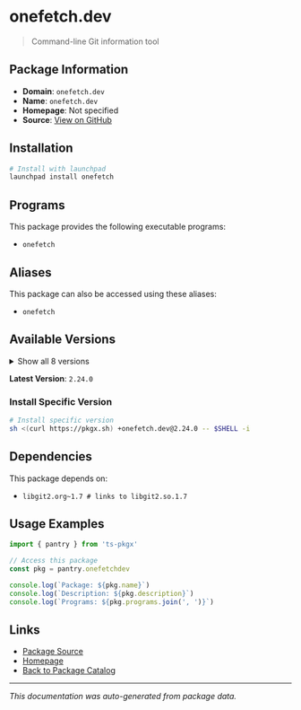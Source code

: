 # onefetch.dev

> Command-line Git information tool

## Package Information

- **Domain**: `onefetch.dev`
- **Name**: `onefetch.dev`
- **Homepage**: Not specified
- **Source**: [View on GitHub](https://github.com/pkgxdev/pantry/tree/main/projects/onefetch.dev/package.yml)

## Installation

```bash
# Install with launchpad
launchpad install onefetch
```

## Programs

This package provides the following executable programs:

- `onefetch`

## Aliases

This package can also be accessed using these aliases:

- `onefetch`

## Available Versions

<details>
<summary>Show all 8 versions</summary>

- `2.24.0`, `2.23.1`, `2.23.0`, `2.22.0`, `2.21.0`
- `2.20.0`, `2.19.0`, `2.18.1`

</details>

**Latest Version**: `2.24.0`

### Install Specific Version

```bash
# Install specific version
sh <(curl https://pkgx.sh) +onefetch.dev@2.24.0 -- $SHELL -i
```

## Dependencies

This package depends on:

- `libgit2.org~1.7 # links to libgit2.so.1.7`

## Usage Examples

```typescript
import { pantry } from 'ts-pkgx'

// Access this package
const pkg = pantry.onefetchdev

console.log(`Package: ${pkg.name}`)
console.log(`Description: ${pkg.description}`)
console.log(`Programs: ${pkg.programs.join(', ')}`)
```

## Links

- [Package Source](https://github.com/pkgxdev/pantry/tree/main/projects/onefetch.dev/package.yml)
- [Homepage](#)
- [Back to Package Catalog](../package-catalog.md)

---

*This documentation was auto-generated from package data.*
